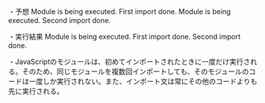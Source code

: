 ・予想
Module is being executed.
First import done.
Module is being executed.
Second import done.

・実行結果
Module is being executed.
First import done.
Second import done.

・JavaScriptのモジュールは、初めてインポートされたときに一度だけ実行される。そのため、同じモジュールを複数回インポートしても、そのモジュールのコードは一度しか実行されない。また、インポート文は常にその他のコードよりも先に実行される。
